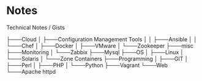 # Notes
Technical Notes / Gists

├───Cloud
│   ├───Configuration Management Tools
│   │   ├───Ansible
│   │   └───Chef
│   ├───Docker
│   ├───VMware
│   └───Zookeeper
├───misc
├───Monitoring
│   └───Zabbix
├───Mysql
├───OS
│   ├───Linux
│   └───Solaris
│       └───Zone Containers
├───Programming
│   ├───GIT
│   ├───Perl
│   ├───PHP
│   └───Python
├───Vagrant
└───Web
    └───Apache httpd
